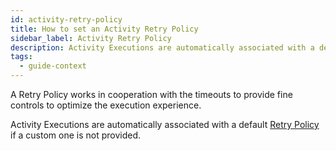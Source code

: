 ```yaml
---
id: activity-retry-policy
title: How to set an Activity Retry Policy
sidebar_label: Activity Retry Policy
description: Activity Executions are automatically associated with a default Retry Policy if a custom one is not provided.
tags:
  - guide-context
---
```


A Retry Policy works in cooperation with the timeouts to provide fine controls to optimize the execution experience.

Activity Executions are automatically associated with a default [Retry Policy](/concepts/what-is-a-retry-policy) if a custom one is not provided.
